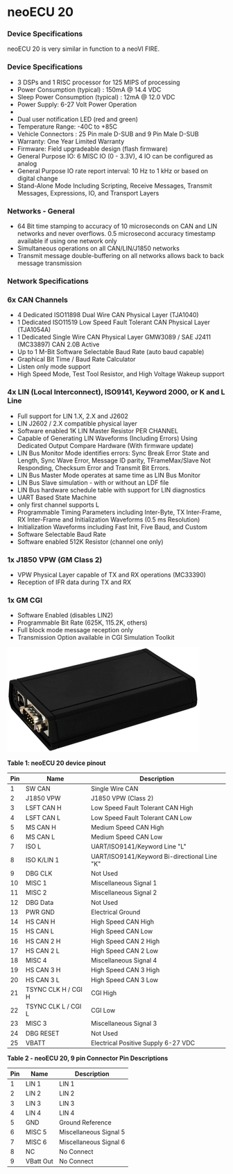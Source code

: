 # neoECU 20

### Device Specifications

neoECU 20 is very similar in function to a neoVI FIRE.

### Device Specifications

* 3 DSPs and 1 RISC processor for 125 MIPS of processing
* Power Consumption (typical) : 150mA @ 14.4 VDC
* Sleep Power Consumption (typical) : 12mA @ 12.0 VDC
* Power Supply: 6-27 Volt Power Operation
*
* Dual user notification LED (red and green)
* Temperature Range: -40C to +85C
* Vehicle Connectors : 25 Pin male D-SUB and 9 Pin Male D-SUB
* Warranty: One Year Limited Warranty
* Firmware: Field upgradeable design (flash firmware)
* General Purpose IO: 6 MISC IO (0 - 3.3V), 4 IO can be configured as analog
* General Purpose IO rate report interval: 10 Hz to 1 kHz or based on digital change
* Stand-Alone Mode Including Scripting, Receive Messages, Transmit Messages, Expressions, IO, and Transport Layers

### Networks - General

* 64 Bit time stamping to accuracy of 10 microseconds on CAN and LIN networks and never overflows. 0.5 microsecond accuracy timestamp available if using one network only
* Simultaneous operations on all CAN/LIN/J1850 networks
* Transmit message double-buffering on all networks allows back to back message transmission

### Network Specifications

### 6x CAN Channels

* 4 Dedicated ISO11898 Dual Wire CAN Physical Layer (TJA1040)
* 1 Dedicated ISO11519 Low Speed Fault Tolerant CAN Physical Layer (TJA1054A)
* 1 Dedicated Single Wire CAN Physical Layer GMW3089 / SAE J2411 (MC33897) CAN 2.0B Active
* Up to 1 M-Bit Software Selectable Baud Rate (auto baud capable)
* Graphical Bit Time / Baud Rate Calculator
* Listen only mode support
* High Speed Mode, Test Tool Resistor, and High Voltage Wakeup support

### 4x LIN (Local Interconnect), ISO9141, Keyword 2000, or K and L Line

* Full support for LIN 1.X, 2.X and J2602
* LIN J2602 / 2.X compatible physical layer
* Software enabled 1K LIN Master Resistor PER CHANNEL
* Capable of Generating LIN Waveforms (Including Errors) Using Dedicated Output Compare Hardware (With firmware update)
* LIN Bus Monitor Mode identifies errors: Sync Break Error State and Length, Sync Wave Error, Message ID parity, TFrameMax/Slave Not Responding, Checksum Error and Transmit Bit Errors.
* LIN Bus Master Mode operates at same time as LIN Bus Monitor
* LIN Bus Slave simulation - with or without an LDF file
* LIN Bus hardware schedule table with support for LIN diagnostics
* UART Based State Machine
* only first channel supports L
* Programmable Timing Parameters including Inter-Byte, TX Inter-Frame, RX Inter-Frame and Initialization Waveforms (0.5 ms Resolution)
* Initialization Waveforms including Fast Init, Five Baud, and Custom
* Software Selectable Baud Rate
* Software enabled 512K Resistor (channel one only)

### 1x J1850 VPW (GM Class 2)

* VPW Physical Layer capable of TX and RX operations (MC33390)
* Reception of IFR data during TX and RX

### 1x GM CGI

* Software Enabled (disables LIN2)
* Programmable Bit Rate (625K, 115.2K, others)
* Full block mode message reception only
* Transmission Option available in CGI Simulation Toolkit

![The pin connections for the 25 pin connector can be found on the sticker of the unit. Table 1 also has this listing.](../../../.gitbook/assets/neo-ecu_20_01.gif)

**Table 1: neoECU 20 device pinout**

| Pin | Name                | Description                                  |
| --- | ------------------- | -------------------------------------------- |
| 1   | SW CAN              | Single Wire CAN                              |
| 2   | J1850 VPW           | J1850 VPW (Class 2)                          |
| 3   | LSFT CAN H          | Low Speed Fault Tolerant CAN High            |
| 4   | LSFT CAN L          | Low Speed Fault Tolerant CAN Low             |
| 5   | MS CAN H            | Medium Speed CAN High                        |
| 6   | MS CAN L            | Medium Speed CAN Low                         |
| 7   | ISO L               | UART/ISO9141/Keyword Line "L"                |
| 8   | ISO K/LIN 1         | UART/ISO9141/Keyword Bi-directional Line "K" |
| 9   | DBG CLK             | Not Used                                     |
| 10  | MISC 1              | Miscellaneous Signal 1                       |
| 11  | MISC 2              | Miscellaneous Signal 2                       |
| 12  | DBG Data            | Not Used                                     |
| 13  | PWR GND             | Electrical Ground                            |
| 14  | HS CAN H            | High Speed CAN High                          |
| 15  | HS CAN L            | High Speed CAN Low                           |
| 16  | HS CAN 2 H          | High Speed CAN 2 High                        |
| 17  | HS CAN 2 L          | High Speed CAN 2 Low                         |
| 18  | MISC 4              | Miscellaneous Signal 4                       |
| 19  | HS CAN 3 H          | High Speed CAN 3 High                        |
| 20  | HS CAN 3 L          | High Speed CAN 3 Low                         |
| 21  | TSYNC CLK H / CGI H | CGI High                                     |
| 22  | TSYNC CLK L / CGI L | CGI Low                                      |
| 23  | MISC 3              | Miscellaneous Signal 3                       |
| 24  | DBG RESET           | Not Used                                     |
| 25  | VBATT               | Electrical Positive Supply 6-27 VDC          |



**Table 2 - neoECU 20, 9 pin Connector Pin Descriptions**

| Pin | Name      | Description            |
| --- | --------- | ---------------------- |
| 1   | LIN 1     | LIN 1                  |
| 2   | LIN 2     | LIN 2                  |
| 3   | LIN 3     | LIN 3                  |
| 4   | LIN 4     | LIN 4                  |
| 5   | GND       | Ground Reference       |
| 6   | MISC 5    | Miscellaneous Signal 5 |
| 7   | MISC 6    | Miscellaneous Signal 6 |
| 8   | NC        | No Connect             |
| 9   | VBatt Out | No Connect             |
